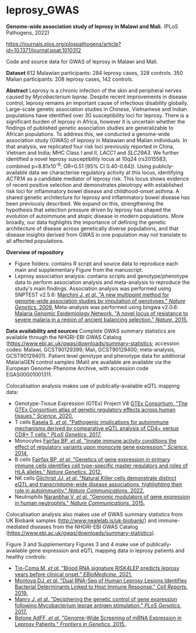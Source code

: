 # leprosy_GWAS

**Genome-wide association study of leprosy in Malawi and Mali.** (PLoS Pathogens, 2022)

https://journals.plos.org/plospathogens/article?id=10.1371/journal.ppat.1010312

Code and source data for GWAS of leprosy in Malawi and Mali.

**Dataset**
612 Malawian participants: 284 leprosy cases, 328 controls.
350 Malian participants: 208 leprosy cases, 142 controls.

**Abstract**
Leprosy is a chronic infection of the skin and peripheral nerves caused by *Mycobacterium leprae*. Despite recent improvements in disease control, leprosy remains an important cause of infectious disability globally. Large-scale genetic association studies in Chinese, Vietnamese and Indian populations have identified over 30 susceptibility loci for leprosy. There is a significant burden of leprosy in Africa, however it is uncertain whether the findings of published genetic association studies are generalizable to African populations. To address this, we conducted a genome-wide association study (GWAS) of leprosy in Malawian and Malian individuals. In that analysis, we replicated four risk loci previously reported in China, Vietnam and India; MHC Class I and II, *LACC1* and *SLC29A3*. We further identified a novel leprosy susceptibility locus at 10q24 (rs2015583; combined p=8.81x10<sup>-9</sup>; OR=0.51 [95% CI 0.40-0.64]). Using publicly-available data we characterise regulatory activity at this locus, identifying *ACTR1A* as a candidate mediator of leprosy risk. This locus shows evidence of recent positive selection and demonstrates pleiotropy with established risk loci for inflammatory bowel disease and childhood-onset asthma. A shared genetic architecture for leprosy and inflammatory bowel disease has been previously described. We expand on this, strengthening the hypothesis that selection pressure driven by leprosy has shaped the evolution of autoimmune and atopic disease in modern populations. More broadly, our data highlights the importance of defining the genetic architecture of disease across genetically diverse populations, and that disease insights derived from GWAS in one population may not translate to all affected populations.

**Overview of repository**
* Figure folders: contains R script and source data to reproduce each main and supplementary Figure from the manuscript.
* Leprosy association analysis: contains scripts and genotype/phenotype data to perform association analysis and meta-analysis to reproduce the study's main findings. Association analysis was performed using SNPTEST v2.5.6: [Marchini J, *et al*. "A new multipoint method
for genome-wide association studies by imputation of genotypes." *Nature Genetics.* 2009.](https://doi.org/10.1038/ng2088) Meta-analysis was performed using bingwa v2.0.6: [Malaria Genomic Epidemiology Network. "A novel locus of resistance to severe malaria in a region of ancient balancing selection." *Nature.* 2015.](https://doi.org/10.1038/nature15390)

**Data availability and sources**
Complete GWAS summary statistics are available through the NHGRI-EBI GWAS Catalog (https://www.ebi.ac.uk/gwas/downloads/summary-statistics; accession codes: Malawi, GCST90129399; Mali, GCST90129400; meta-analysis, GCST90129401). Patient level genotype and phenotype data for additional MalariaGEN control samples (Mali) are available are available via the European Genome-Phenome Archive, with accession code EGAS00001001311.

Colocalisation analysis makes use of publically-available eQTL mapping data:
* Genotype-Tissue Expression (GTEx) Project V8 [GTEx Consortium. "The GTEx Consortium atlas of genetic regulatory effects across human tissues." *Science.* 2020.](https://doi.org/10.1126/science.aaz1776)
* T cells [Kasela S, *et al*. "Pathogenic implications for autoimmune mechanisms derived by comparative eQTL analysis of CD4+ versus CD8+ T cells." *PLoS Genetics.* 2017.](https://doi.org/10.1371/journal.pgen.1006643)
* Monocytes [Fairfax BP, *et al*. "Innate immune activity conditions the effect of regulatory variants upon monocyte gene expression." *Science*. 2014.](https://doi.org/10.1126/science.1246949)
* B cells [Fairfax BP, *et al*. "Genetics of gene expression in primary immune cells identifies cell type-specific master regulators and roles of HLA alleles." *Nature Genetics*. 2012.](https://doi.org/10.1038/ng.2205)
* NK cells [Gilchrist JJ, *et al*. "Natural Killer cells demonstrate distinct eQTL and transcriptome-wide disease associations, highlighting their role in autoimmunity." *Nature Communications.* 2022.](https://doi.org/10.1038/s41467-022-31626-4)
* Neutrophils [Naranbhai V, *et al*. "Genomic modulators of gene expression in human neutrophils." *Nature Communications*. 2015.](https://doi.org/10.1038/ncomms8545)

Colocalisation analysis also makes use of GWAS summary statistics from UK Biobank samples (http://www.nealelab.is/uk-biobank/) and immune-mediated diseases from the NHGRI-EBI GWAS Catalog (https://www.ebi.ac.uk/gwas/downloads/summary-statistics).

Figure 3 and Supplementary Figures 3 and 4 make use of publically-available gene expression and eQTL mapping data in leprosy patients and healthy controls:
* [Tio-Coma M, *et al*. "Blood RNA signature RISK4LEP predicts leprosy years before clinical onset." *EBioMedicine.* 2021.](https://doi.org/10.1016/j.ebiom.2021.103379)
* [Montoya DJ, *et al*. "Dual RNA-Seq of Human Leprosy Lesions Identifies Bacterial Determinants Linked to Host Immune Response." *Cell Reports.* 2019.](https://doi.org/10.1016/j.celrep.2019.02.109)
* [Manry J, *et al*. "Deciphering the genetic control of gene expression following Mycobacterium leprae antigen stimulation." *PLoS Genetics.* 2017.](https://doi.org/10.1371/journal.pgen.1006952)
* [Belone AdFF, *et al*. "Genome-Wide Screening of mRNA Expression in Leprosy Patients." *Frontiers in Genetics.* 2015.](https://doi.org/10.3389/fgene.2015.00334). 

